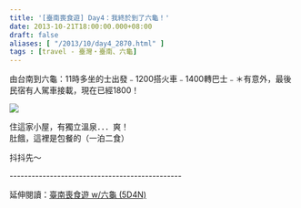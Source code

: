 ```yaml
---
title: '[臺南喪食遊] Day4：我終於到了六龜！'
date: 2013-10-21T18:00:00.000+08:00
draft: false
aliases: [ "/2013/10/day4_2870.html" ]
tags : [travel - 臺灣・臺南、六龜]
---
```


由台南到六龜：11時多坐的士出發﹣1200搭火車﹣1400轉巴士﹣＊有意外，最後民宿有人駕車接載，現在已經1800！  

[![](https://1.bp.blogspot.com/-Fo-8tJqXVwA/XCRQeqm00iI/AAAAAAAACBs/raCHgVr_GrsfNy5qXtpGdzEd0m9E7rO2ACLcBGAs/s640/71.jpg)](https://1.bp.blogspot.com/-Fo-8tJqXVwA/XCRQeqm00iI/AAAAAAAACBs/raCHgVr_GrsfNy5qXtpGdzEd0m9E7rO2ACLcBGAs/s1600/71.jpg)

住這家小屋，有獨立溫泉．．．爽！  
肚餓，這裡是包餐的（一泊二食）  
  
  
  
  
抖抖先～  
  
\-----------------------------------------------  
  
延伸閱讀：[臺南喪食遊 w/六龜 (5D4N)](http://www.hidie.net/2013/10/w-5d4n.html)